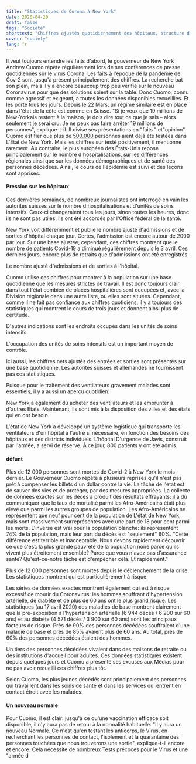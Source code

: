 ```yaml
---
title: "Statistiques de Corona à New York"
date: 2020-04-20
draft: false
tags: "Société"
shorttext: "Chiffres ajustés quotidiennement des hôpitaux, structure d'âge et maladies sous-jacentes: le Gouverneur Cuomo fournit toutes les données disponibles."
cover: "society"
lang: fr
---
```


Il veut toujours entendre les faits d'abord, le gouverneur de New York Andrew Cuomo répète régulièrement lors de ses conférences de presse quotidiennes sur le virus Corona. Les faits à l'époque de la pandémie de Cov-2 sont jusqu'à présent principalement des chiffres. La recherche bat son plein, mais il y a encore beaucoup trop peu vérifié sur le nouveau Coronavirus pour que des solutions soient sur la table. Donc Cuomo, connu comme agressif et exigeant, a toutes les données disponibles recueillies. Et les porte tous les jours. Depuis le 22 Mars, un régime similaire est en place dans l'état de la côte est comme en Suisse. "Si je veux que 19 millions de New-Yorkais restent à la maison, je dois dire tout ce que je sais – alors seulement je serai cru. Je ne peux pas faire arrêter 19 millions de personnes", explique-t-il. Il divise ses présentations en "faits " et"opinion". Cuomo est fier que plus de [500.000](https://covid19tracker.health.ny.gov/views/NYS-COVID19-Tracker/NYSDOHCOVID-19Tracker-TableView?%3Aembed=yes&%3Atoolbar=no&%3Atabs=n "NYC Test Results Table View") personnes aient déjà été testées dans L'État de New York. Mais les chiffres sur testé positivement, il mentionne rarement. Au contraire, le plus européen des États-Unis repose principalement sur le nombre d'hospitalisations, sur les différences régionales ainsi que sur les données démographiques et de santé des personnes décédées. Ainsi, le cours de l'épidémie est suivi et des leçons sont apprises.

#### Pression sur les hôpitaux

Ces dernières semaines, de nombreux journalistes ont interrogé en vain les autorités suisses sur le nombre d'hospitalisations et d'unités de soins intensifs. Ceux-ci changeraient tous les jours, sinon toutes les heures, donc ils ne sont pas utiles, ils ont été accordés par l'Office fédéral de la santé.

New York voit différemment et publie le nombre ajusté d'admissions et de sorties d'hôpital chaque jour. Certes, l'admission est encore autour de 2000 par jour. Sur une base ajustée, cependant, ces chiffres montrent que le nombre de patients Covid-19 a diminué régulièrement depuis le 3 avril. Ces derniers jours, encore plus de retraits que d'admissions ont été enregistrés.

Le nombre ajusté d'admissions et de sorties à l'hôpital.

Cuomo utilise ces chiffres pour montrer à la population sur une base quotidienne que les mesures strictes de travail. Il est donc toujours clair dans tout l'état combien de places hospitalières sont occupées et, avec la Division régionale dans une autre liste, où elles sont situées. Cependant, comme il ne fait pas confiance aux chiffres quotidiens, il y a toujours des statistiques qui montrent le cours de trois jours et donnent ainsi plus de certitude.

D'autres indications sont les endroits occupés dans les unités de soins intensifs:

L'occupation des unités de soins intensifs est un important moyen de contrôle.

Ici aussi, les chiffres nets ajustés des entrées et sorties sont présentés sur une base quotidienne. Les autorités suisses et allemandes ne fournissent pas ces statistiques.

Puisque pour le traitement des ventilateurs gravement malades sont essentiels, il y a aussi un aperçu quotidien:

New York a également dû acheter des ventilateurs et les emprunter à d'autres États. Maintenant, ils sont mis à la disposition des villes et des états qui en ont besoin.

L'état de New York a développé un système logistique qui transporte les ventilateurs d'un hôpital à l'autre si nécessaire, en fonction des besoins des hôpitaux et des districts individuels. L'hôpital D'urgence de Javis, construit par l'armée, a servi de réserve. À ce jour, 800 patients y ont été admis.

#### défunt

Plus de 12 000 personnes sont mortes de Covid-2 à New York le mois dernier. Le Gouverneur Cuomo répète à plusieurs reprises qu'il n'est pas prêt à compenser les billets d'un dollar contre la vie. La tâche de l'etat est de sauver des vies et de protéger, par des mesures appropriées. La collecte de données exactes sur les décès a produit des résultats effrayants: il a dû communiquer que le taux de mortalité parmi les Afro-Américains était plus élevé que parmi les autres groupes de population. Les Afro-Américains ne représentent que neuf pour cent de la population de L'état de New York, mais sont massivement surreprésentés avec une part de 18 pour cent parmi les morts. L'inverse est vrai pour la population blanche: ils représentent 74% de la population, mais leur part du décès est "seulement" 60%. "Cette différence est terrible et inacceptable. Nous devons rapidement découvrir ce que c'est: la plus grande pauvreté de la population noire parce qu'ils vivent plus étroitement ensemble? Parce que vous n'avez pas d'assurance santé? Qu'est-ce-notre tâche est d'empêcher cela. Et rapidement."

Plus de 12 000 personnes sont mortes depuis le déclenchement de la crise. Les statistiques montrent qui est particulièrement à risque.

Les séries de données exactes montrent également qui est à risque excessif de mourir du Coronavirus: les hommes souffrant d'hypertension artérielle, de diabète et de plus de 60 ans ont le plus grand risque. Les statistiques (au 17 avril 2020) des maladies de base montrent clairement que la pré-exposition à l'hypertension artérielle (6 944 décès / 6 200 sur 60 ans) et au diabète (4 571 décès / 3 900 sur 60 ans) sont les principaux facteurs de risque. Près de 90% des personnes décédées souffraient d'une maladie de base et près de 85% avaient plus de 60 ans. Au total, près de 60% des personnes décédées étaient des hommes.

Un tiers des personnes décédées vivaient dans des maisons de retraite ou des institutions d'accueil pour adultes. Ces données statistiques existent depuis quelques jours et Cuomo a présenté ses excuses aux Médias pour ne pas avoir recueilli ces chiffres plus tôt.

Selon Cuomo, les plus jeunes décédés sont principalement des personnes qui travaillent dans les soins de santé et dans les services qui entrent en contact étroit avec les malades.

#### Un nouveau normale

Pour Cuomo, il est clair: jusqu'à ce qu'une vaccination efficace soit disponible, il n'y aura pas de retour à la normalité habituelle. "Il y aura un nouveau Normale. Ce n'est qu'en testant les anticorps, le Virus, en recherchant les personnes de contact, l'isolement et la quarantaine des personnes touchées que nous trouverons une sortie", explique-t-il encore et encore. Cela nécessite de nombreux Tests précoces pour le Virus et une "armée d

